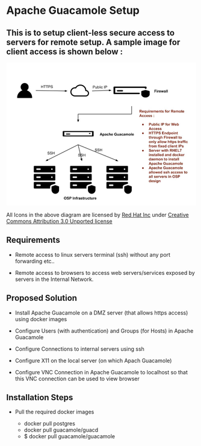 # Apache Guacamole Setup 

## This is to setup client-less secure access to servers for remote setup. A sample image for client access is shown below :

![Client Remote Access](images/remote_access.jpg)

All Icons in the above diagram are licensed by [Red Hat Inc](https://www.redhat.com/en) under [Creative Commons Attribution 3.0 Unported license](https://creativecommons.org/licenses/by/3.0/)

## Requirements

* Remote access to linux servers terminal (ssh) without any port forwarding etc..

* Remote access to browsers to access web servers/services exposed by servers in the Internal Network.

## Proposed Solution

* Install Apache Guacamole on a DMZ server (that allows https access) using docker images

* Configure Users (with authentication) and Groups (for Hosts) in Apache Guacamole

* Configure Connections to internal servers using ssh

* Configure X11 on the local server (on which Apach Guacamole)

* Configure VNC Connection in Apache Guacamole to localhost so that this VNC connection can be used to view browser

## Installation Steps

* Pull the required docker images

	* docker pull postgres
	* docker pull guacamole/guacd
	* $ docker pull guacamole/guacamole

